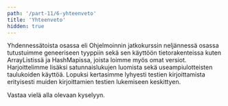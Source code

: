 ```yaml
---
path: '/part-11/6-yhteenveto'
title: 'Yhteenveto'
hidden: true
---
```



Yhdennessätoista osassa eli Ohjelmoinnin jatkokurssin neljännessä osassa tutustuimme geneeriseen tyyppiin sekä sen käyttöön tietorakenteissa kuten ArrayListissä ja HashMapissa, joista loimme myös omat versiot. Harjoittelimme lisäksi satunnaislukujen luomista sekä useampiulotteisten taulukoiden käyttöä. Lopuksi kertasimme lyhyesti testien kirjoittamista erityisesti muiden kirjoittamien testien lukemiseen keskittyen.

Vastaa vielä alla olevaan kyselyyn.

<quiz id='10c523e9-dd15-5497-91e9-4c167866b792'></quiz>
